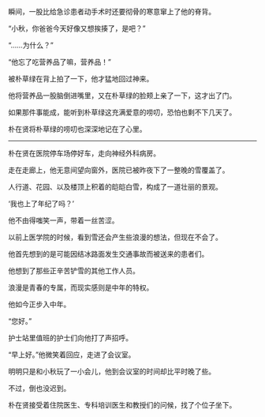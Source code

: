 瞬间，一股比给急诊患者动手术时还要彻骨的寒意窜上了他的脊背。

“小秋，你爸爸今天好像又想挨揍了，是吧？”

“……为什么？”

“他忘了吃营养品了嘛，营养品！”

被朴草绿在背上拍了一下，他才猛地回过神来。

他将营养品一股脑倒进嘴里，又在朴草绿的脸颊上亲了一下，这才出了门。

如果那件事能成，能听到朴草绿这充满爱意的唠叨，恐怕也剩不下几天了。

朴在贤将朴草绿的唠叨也深深地记在了心里。

* * *

朴在贤在医院停车场停好车，走向神经外科病房。

走在走廊上，他无意间望向窗外，医院已被昨夜下了一整晚的雪覆盖了。

人行道、花园、以及楼顶上积着的皑皑白雪，构成了一道壮丽的景观。

‘我也上了年纪了吗？’

他不由得嗤笑一声，带着一丝苦涩。

以前上医学院的时候，看到雪还会产生些浪漫的想法，但现在不会了。

他首先想到的是可能因结冰路面发生交通事故而被送来的患者们。

他想到了那些正辛苦铲雪的其他工作人员。

浪漫是青春的专属，而现实感则是中年的特权。

他如今正步入中年。

“您好。”

护士站里值班的护士们向他打了声招呼。

“早上好。”他微笑着回应，走进了会议室。

明明只是和小秋玩了一小会儿，他到会议室的时间却比平时晚了些。

不过，倒也没迟到。

朴在贤接受着住院医生、专科培训医生和教授们的问候，找了个位子坐下。